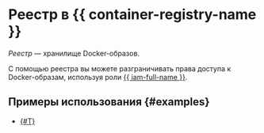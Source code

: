 # Реестр в {{ container-registry-name }}

_Реестр_ — хранилище Docker-образов.

С помощью реестра вы можете разграничивать права доступа к Docker-образам, используя роли [{{ iam-full-name }}](../../iam/).

## Примеры использования {#examples}

* [{#T}](../tutorials/run-docker-on-vm/index.md)
